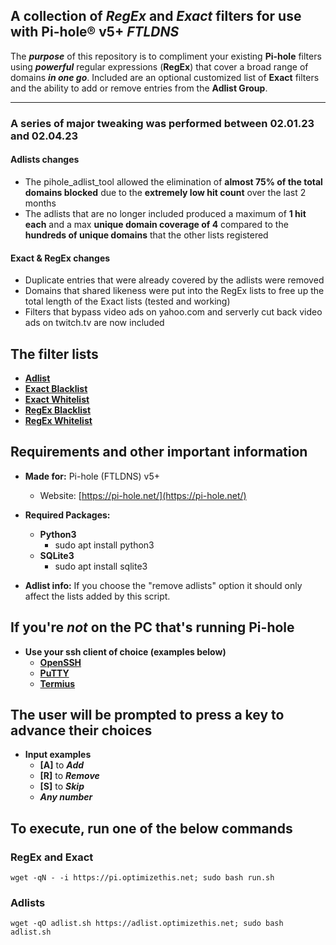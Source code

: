 ## A collection of *RegEx* and *Exact* filters for use with Pi-hole® v5+ *FTLDNS*

The ***purpose*** of this repository is to compliment your existing **Pi-hole** filters using ***powerful*** regular expressions (**RegEx**) that cover a broad range of domains ***in one go***. Included are an optional customized list of **Exact** filters and the ability to add or remove entries from the **Adlist Group**.
__________
### A series of major tweaking was performed between 02.01.23 and 02.04.23

#### **Adlists changes**
  - The pihole_adlist_tool allowed the elimination of **almost 75% of the total domains blocked** due to the **extremely low hit count** over the last 2 months
  - The adlists that are no longer included produced a maximum of **1 hit each** and a max **unique domain coverage of 4** compared to the **hundreds of unique domains** that the other lists registered

#### **Exact & RegEx changes**

  - Duplicate entries that were already covered by the adlists were removed
  - Domains that shared likeness were put into the RegEx lists to free up the total length of the Exact lists (tested and working)
  - Filters that bypass video ads on yahoo.com and serverly cut back video ads on twitch.tv are now included

## The filter lists
  - **[Adlist](https://raw.githubusercontent.com/slyfox1186/pihole-regex/main/domains/adlist/adlists.txt)**
  - **[Exact Blacklist](https://raw.githubusercontent.com/slyfox1186/pihole-regex/main/domains/blacklist/exact-blacklist.txt)**
  - **[Exact Whitelist](https://raw.githubusercontent.com/slyfox1186/pihole-regex/main/domains/whitelist/exact-whitelist.txt)**
  - **[RegEx Blacklist](https://raw.githubusercontent.com/slyfox1186/pihole-regex/main/domains/blacklist/regex-blacklist.txt)**
  - **[RegEx Whitelist](https://raw.githubusercontent.com/slyfox1186/pihole-regex/main/domains/whitelist/regex-whitelist.txt)**
  
## Requirements and other important information
* **Made for:** Pi-hole (FTLDNS) v5+
  - Website: [https://pi-hole.net/](https://pi-hole.net/)

* **Required Packages:**
  - **Python3**
    - sudo apt install python3
  - **SQLite3**
    - sudo apt install sqlite3

* **Adlist info:** If you choose the "remove adlists" option it should only affect the lists added by this script.

## If you're *not* on the PC that's running Pi-hole
* **Use your ssh client of choice (examples below)**
  - **[OpenSSH](https://www.openssh.com/)**
  - **[PuTTY](https://www.putty.org/)**
  - **[Termius](https://termius.com/)**

## **The user will be prompted to press a key to advance their choices**
* **Input examples**
  - **[A]** to ***Add***
  - **[R]** to ***Remove***
  - **[S]** to ***Skip***
  - ***Any number***

## To execute, run one of the below commands

### RegEx and Exact
```
wget -qN - -i https://pi.optimizethis.net; sudo bash run.sh
```
### Adlists
```
wget -qO adlist.sh https://adlist.optimizethis.net; sudo bash adlist.sh
```
